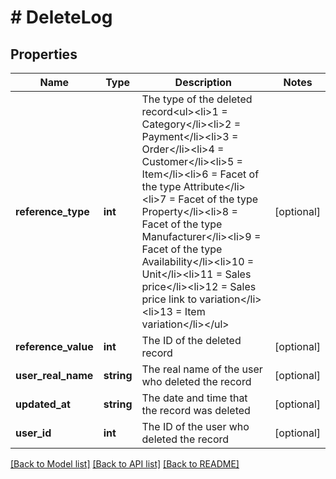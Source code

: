 # # DeleteLog

## Properties

Name | Type | Description | Notes
------------ | ------------- | ------------- | -------------
**reference_type** | **int** | The type of the deleted record&lt;ul&gt;&lt;li&gt;1 &#x3D; Category&lt;/li&gt;&lt;li&gt;2 &#x3D; Payment&lt;/li&gt;&lt;li&gt;3 &#x3D; Order&lt;/li&gt;&lt;li&gt;4 &#x3D; Customer&lt;/li&gt;&lt;li&gt;5 &#x3D; Item&lt;/li&gt;&lt;li&gt;6 &#x3D; Facet of the type Attribute&lt;/li&gt;&lt;li&gt;7 &#x3D; Facet of the type Property&lt;/li&gt;&lt;li&gt;8 &#x3D; Facet of the type Manufacturer&lt;/li&gt;&lt;li&gt;9 &#x3D; Facet of the type Availability&lt;/li&gt;&lt;li&gt;10 &#x3D; Unit&lt;/li&gt;&lt;li&gt;11 &#x3D; Sales price&lt;/li&gt;&lt;li&gt;12 &#x3D; Sales price link to variation&lt;/li&gt;&lt;li&gt;13 &#x3D; Item variation&lt;/li&gt;&lt;/ul&gt; | [optional] 
**reference_value** | **int** | The ID of the deleted record | [optional] 
**user_real_name** | **string** | The real name of the user who deleted the record | [optional] 
**updated_at** | **string** | The date and time that the record was deleted | [optional] 
**user_id** | **int** | The ID of the user who deleted the record | [optional] 

[[Back to Model list]](../../README.md#documentation-for-models) [[Back to API list]](../../README.md#documentation-for-api-endpoints) [[Back to README]](../../README.md)


